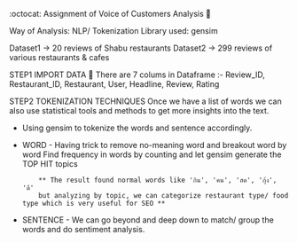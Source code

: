 :octocat: Assignment of Voice of Customers Analysis :mega:

Way of Analysis: NLP/ Tokenization
Library used: gensim

Dataset1 -> 20 reviews of Shabu restaurants
Dataset2 -> 299 reviews of various restaurants & cafes

STEP1 IMPORT DATA
:scroll: There are 7 colums in Dataframe :- Review_ID, Restaurant_ID, Restaurant, User, Headline, Review, Rating

STEP2 TOKENIZATION TECHNIQUES
Once we have a list of words we can also use statistical tools and methods to get more insights into the text.
* Using gensim to tokenize the words and sentence accordingly.
* WORD -  Having trick to remove no-meaning word and breakout word by word
          Find frequency in words by counting and let gensim generate the TOP HIT topics
          
          ** The result found normal words like 'กิน', 'คน', 'สด', 'กุ้ง', 'ดี' 
          but analyzing by topic, we can categorize restaurant type/ food type which is very useful for SEO **
          
* SENTENCE - We can go beyond and deep down to match/ group the words and do sentiment analysis.

